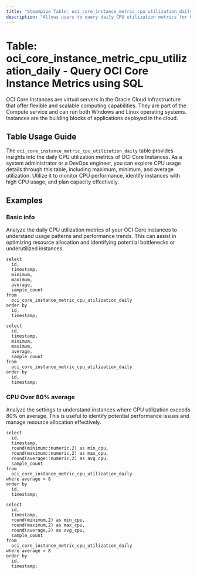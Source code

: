 ```yaml
---
title: "Steampipe Table: oci_core_instance_metric_cpu_utilization_daily - Query OCI Core Instance Metrics using SQL"
description: "Allows users to query daily CPU utilization metrics for OCI Core Instances."
---
```


# Table: oci_core_instance_metric_cpu_utilization_daily - Query OCI Core Instance Metrics using SQL

OCI Core Instances are virtual servers in the Oracle Cloud Infrastructure that offer flexible and scalable computing capabilities. They are part of the Compute service and can run both Windows and Linux operating systems. Instances are the building blocks of applications deployed in the cloud.

## Table Usage Guide

The `oci_core_instance_metric_cpu_utilization_daily` table provides insights into the daily CPU utilization metrics of OCI Core Instances. As a system administrator or a DevOps engineer, you can explore CPU usage details through this table, including maximum, minimum, and average utilization. Utilize it to monitor CPU performance, identify instances with high CPU usage, and plan capacity effectively.

## Examples

### Basic info
Analyze the daily CPU utilization metrics of your OCI Core instances to understand usage patterns and performance trends. This can assist in optimizing resource allocation and identifying potential bottlenecks or underutilized instances.

```sql+postgres
select
  id,
  timestamp,
  minimum,
  maximum,
  average,
  sample_count
from
  oci_core_instance_metric_cpu_utilization_daily
order by
  id,
  timestamp;
```

```sql+sqlite
select
  id,
  timestamp,
  minimum,
  maximum,
  average,
  sample_count
from
  oci_core_instance_metric_cpu_utilization_daily
order by
  id,
  timestamp;
```

### CPU Over 80% average
Analyze the settings to understand instances where CPU utilization exceeds 80% on average. This is useful to identify potential performance issues and manage resource allocation effectively.

```sql+postgres
select
  id,
  timestamp,
  round(minimum::numeric,2) as min_cpu,
  round(maximum::numeric,2) as max_cpu,
  round(average::numeric,2) as avg_cpu,
  sample_count
from
  oci_core_instance_metric_cpu_utilization_daily
where average > 8
order by
  id,
  timestamp;
```

```sql+sqlite
select
  id,
  timestamp,
  round(minimum,2) as min_cpu,
  round(maximum,2) as max_cpu,
  round(average,2) as avg_cpu,
  sample_count
from
  oci_core_instance_metric_cpu_utilization_daily
where average > 8
order by
  id,
  timestamp;
```